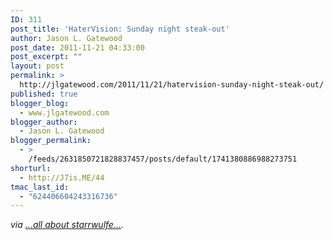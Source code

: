 ```yaml
---
ID: 311
post_title: 'HaterVision: Sunday night steak-out'
author: Jason L. Gatewood
post_date: 2011-11-21 04:33:00
post_excerpt: ""
layout: post
permalink: >
  http://jlgatewood.com/2011/11/21/hatervision-sunday-night-steak-out/
published: true
blogger_blog:
  - www.jlgatewood.com
blogger_author:
  - Jason L. Gatewood
blogger_permalink:
  - >
    /feeds/2631850721828837457/posts/default/1741380886988273751
shorturl:
  - http://J7is.ME/44
tmac_last_id:
  - "624406604243316736"
---
```

<div><address> via <a href="http://starrwulfe.info/hatervision-sunday-night-steak-out">...all about starrwulfe...</a>.</address> </div>